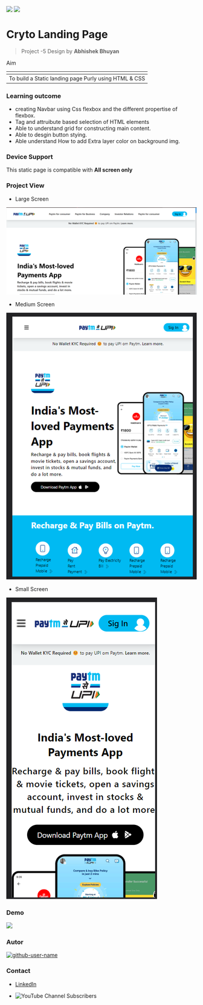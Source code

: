 ![](https://img.shields.io/badge/Made%20With-HTML%20%26%20Tailwind%20cssCSS-orange)
![](https://img.shields.io/badge/%E2%8C%9ATime-5Days-blue)
# Cryto Landing Page
> Project -5 Design by **Abhishek Bhuyan**

<table>
      <th>
        <tr>Aim</tr>
      </th>
      <tbody>
        <td> To build a Static landing page Purly using HTML & CSS</td>
      </tbody>
</table>


### Learning outcome
- creating Navbar using Css flexbox and the different propertise of flexbox.
- Tag and attruibute based selection of HTML   elements
- Able to understand grid for constructing main content.
- Able to desgin button stying.
- Able understand How to add Extra layer color on background img.


### Device Support
 This static page is compatible with **All screen only**

### Project View
- Large Screen

![vew](full%20screen.png)
- Medium Screen
  
![View](md-screen.png)
- Small Screen 

![view](mobileview.png)

### Demo
[![](https://img.shields.io/badge/Demo-visit-green)](https://developer-landing-page-project11.netlify.app/)

### Autor
<a href="https://github.com/MrBhuyan06"> <img src="https://github.com/github-user-name.png" alt="github-user-name" style="width:50px;"/></a>

### Contact
- [LinkedIn](https://www.linkedin.com/in/abhisekh-bhuyan-5605b3230/ )

- ![YouTube Channel Subscribers](https://img.shields.io/youtube/channel/subscribers/UCqFqCI5HGhKXR_IyNzFx8kg?style=social)
